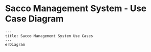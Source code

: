 # Sacco Management System - Use Case Diagram

```mermaid
---
title: Sacco Management System Use Cases
---
erDiagram
